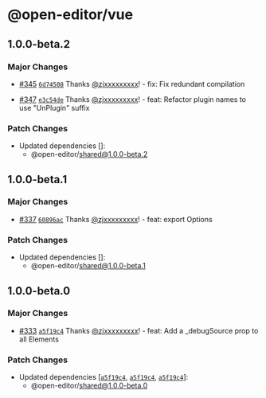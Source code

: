 # @open-editor/vue

## 1.0.0-beta.2

### Major Changes

- [#345](https://github.com/zjxxxxxxxxx/open-editor/pull/345) [`6d74508`](https://github.com/zjxxxxxxxxx/open-editor/commit/6d74508e5643ce2a18d97546b14d3c3c1d430fdf) Thanks [@zjxxxxxxxxx](https://github.com/zjxxxxxxxxx)! - fix: Fix redundant compilation

- [#347](https://github.com/zjxxxxxxxxx/open-editor/pull/347) [`e3c54de`](https://github.com/zjxxxxxxxxx/open-editor/commit/e3c54dec378e74c9a1f0f154d1d763ea8d39681e) Thanks [@zjxxxxxxxxx](https://github.com/zjxxxxxxxxx)! - feat: Refactor plugin names to use "UnPlugin" suffix

### Patch Changes

- Updated dependencies []:
  - @open-editor/shared@1.0.0-beta.2

## 1.0.0-beta.1

### Major Changes

- [#337](https://github.com/zjxxxxxxxxx/open-editor/pull/337) [`60896ac`](https://github.com/zjxxxxxxxxx/open-editor/commit/60896acc3a6e771ea53936b03fffd72c433620c0) Thanks [@zjxxxxxxxxx](https://github.com/zjxxxxxxxxx)! - feat: export Options

### Patch Changes

- Updated dependencies []:
  - @open-editor/shared@1.0.0-beta.1

## 1.0.0-beta.0

### Major Changes

- [#333](https://github.com/zjxxxxxxxxx/open-editor/pull/333) [`a5f19c4`](https://github.com/zjxxxxxxxxx/open-editor/commit/a5f19c4a317c840be44886980ba57598597715ea) Thanks [@zjxxxxxxxxx](https://github.com/zjxxxxxxxxx)! - feat: Add a \_debugSource prop to all Elements

### Patch Changes

- Updated dependencies [[`a5f19c4`](https://github.com/zjxxxxxxxxx/open-editor/commit/a5f19c4a317c840be44886980ba57598597715ea), [`a5f19c4`](https://github.com/zjxxxxxxxxx/open-editor/commit/a5f19c4a317c840be44886980ba57598597715ea), [`a5f19c4`](https://github.com/zjxxxxxxxxx/open-editor/commit/a5f19c4a317c840be44886980ba57598597715ea)]:
  - @open-editor/shared@1.0.0-beta.0
